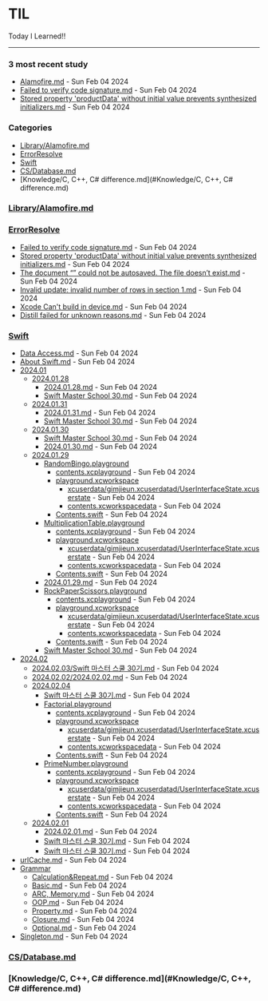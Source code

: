 # TIL
Today I Learned!!

---

### 3 most recent study
- [Alamofire.md]("./Library/Alamofire.md") - Sun Feb 04 2024
- [Failed to verify code signature.md]("./ErrorResolve/Failed_to_verify_code_signature.md") - Sun Feb 04 2024
- [Stored property 'productData' without initial value prevents synthesized initializers.md]("./ErrorResolve/Stored_property_'productData'_without_initial_value_prevents_synthesized_initializers.md") - Sun Feb 04 2024

### Categories
- [Library/Alamofire.md](#Library/Alamofire.md)
- [ErrorResolve](#ErrorResolve)
- [Swift](#Swift)
- [CS/Database.md](#CS/Database.md)
- [Knowledge/C, C++, C# difference.md](#Knowledge/C, C++, C# difference.md)

### [Library/Alamofire.md](#Library/Alamofire.md)

### [ErrorResolve](#ErrorResolve)
- [Failed to verify code signature.md]("./ErrorResolve/Failed_to_verify_code_signature.md") - Sun Feb 04 2024
- [Stored property 'productData' without initial value prevents synthesized initializers.md]("./ErrorResolve/Stored_property_'productData'_without_initial_value_prevents_synthesized_initializers.md") - Sun Feb 04 2024
- [The document “” could not be autosaved. The file doesn’t exist.md]("./ErrorResolve/The_document_“”_could_not_be_autosaved._The_file_doesn’t_exist.md") - Sun Feb 04 2024
- [Invalid update: invalid number of rows in section 1.md]("./ErrorResolve/Invalid_update:_invalid_number_of_rows_in_section_1.md") - Sun Feb 04 2024
- [Xcode Can't build in device.md]("./ErrorResolve/Xcode_Can't_build_in_device.md") - Sun Feb 04 2024
- [Distill failed for unknown reasons.md]("./ErrorResolve/Distill_failed_for_unknown_reasons.md") - Sun Feb 04 2024

### [Swift](#Swift)
- [Data Access.md]("./Swift/Data_Access.md") - Sun Feb 04 2024
- [About Swift.md]("./Swift/About_Swift.md") - Sun Feb 04 2024
- [2024.01]("./Swift/2024.01")
  - [2024.01.28]("./Swift/2024.01/2024.01.28")
    - [2024.01.28.md]("./Swift/2024.01/2024.01.28/2024.01.28.md") - Sun Feb 04 2024
    - [Swift Master School 30.md]("./Swift/2024.01/2024.01.28/Swift_Master_School_30.md") - Sun Feb 04 2024
  - [2024.01.31]("./Swift/2024.01/2024.01.31")
    - [2024.01.31.md]("./Swift/2024.01/2024.01.31/2024.01.31.md") - Sun Feb 04 2024
    - [Swift Master School 30.md]("./Swift/2024.01/2024.01.31/Swift_Master_School_30.md") - Sun Feb 04 2024
  - [2024.01.30]("./Swift/2024.01/2024.01.30")
    - [Swift Master School 30.md]("./Swift/2024.01/2024.01.30/Swift_Master_School_30.md") - Sun Feb 04 2024
    - [2024.01.30.md]("./Swift/2024.01/2024.01.30/2024.01.30.md") - Sun Feb 04 2024
  - [2024.01.29]("./Swift/2024.01/2024.01.29")
    - [RandomBingo.playground]("./Swift/2024.01/2024.01.29/RandomBingo.playground")
      - [contents.xcplayground]("./Swift/2024.01/2024.01.29/RandomBingo.playground/contents.xcplayground") - Sun Feb 04 2024
      - [playground.xcworkspace]("./Swift/2024.01/2024.01.29/RandomBingo.playground/playground.xcworkspace")
        - [xcuserdata/gimjieun.xcuserdatad/UserInterfaceState.xcuserstate]("./Swift/2024.01/2024.01.29/RandomBingo.playground/playground.xcworkspace/xcuserdata/gimjieun.xcuserdatad/UserInterfaceState.xcuserstate") - Sun Feb 04 2024
        - [contents.xcworkspacedata]("./Swift/2024.01/2024.01.29/RandomBingo.playground/playground.xcworkspace/contents.xcworkspacedata") - Sun Feb 04 2024
      - [Contents.swift]("./Swift/2024.01/2024.01.29/RandomBingo.playground/Contents.swift") - Sun Feb 04 2024
    - [MultiplicationTable.playground]("./Swift/2024.01/2024.01.29/MultiplicationTable.playground")
      - [contents.xcplayground]("./Swift/2024.01/2024.01.29/MultiplicationTable.playground/contents.xcplayground") - Sun Feb 04 2024
      - [playground.xcworkspace]("./Swift/2024.01/2024.01.29/MultiplicationTable.playground/playground.xcworkspace")
        - [xcuserdata/gimjieun.xcuserdatad/UserInterfaceState.xcuserstate]("./Swift/2024.01/2024.01.29/MultiplicationTable.playground/playground.xcworkspace/xcuserdata/gimjieun.xcuserdatad/UserInterfaceState.xcuserstate") - Sun Feb 04 2024
        - [contents.xcworkspacedata]("./Swift/2024.01/2024.01.29/MultiplicationTable.playground/playground.xcworkspace/contents.xcworkspacedata") - Sun Feb 04 2024
      - [Contents.swift]("./Swift/2024.01/2024.01.29/MultiplicationTable.playground/Contents.swift") - Sun Feb 04 2024
    - [2024.01.29.md]("./Swift/2024.01/2024.01.29/2024.01.29.md") - Sun Feb 04 2024
    - [RockPaperScissors.playground]("./Swift/2024.01/2024.01.29/RockPaperScissors.playground")
      - [contents.xcplayground]("./Swift/2024.01/2024.01.29/RockPaperScissors.playground/contents.xcplayground") - Sun Feb 04 2024
      - [playground.xcworkspace]("./Swift/2024.01/2024.01.29/RockPaperScissors.playground/playground.xcworkspace")
        - [xcuserdata/gimjieun.xcuserdatad/UserInterfaceState.xcuserstate]("./Swift/2024.01/2024.01.29/RockPaperScissors.playground/playground.xcworkspace/xcuserdata/gimjieun.xcuserdatad/UserInterfaceState.xcuserstate") - Sun Feb 04 2024
        - [contents.xcworkspacedata]("./Swift/2024.01/2024.01.29/RockPaperScissors.playground/playground.xcworkspace/contents.xcworkspacedata") - Sun Feb 04 2024
      - [Contents.swift]("./Swift/2024.01/2024.01.29/RockPaperScissors.playground/Contents.swift") - Sun Feb 04 2024
    - [Swift Master School 30.md]("./Swift/2024.01/2024.01.29/Swift_Master_School_30.md") - Sun Feb 04 2024
- [2024.02]("./Swift/2024.02")
  - [2024.02.03/Swift 마스터 스쿨 30기.md]("./Swift/2024.02/2024.02.03/Swift_마스터_스쿨_30기.md") - Sun Feb 04 2024
  - [2024.02.02/2024.02.02.md]("./Swift/2024.02/2024.02.02/2024.02.02.md") - Sun Feb 04 2024
  - [2024.02.04]("./Swift/2024.02/2024.02.04")
    - [Swift 마스터 스쿨 30기.md]("./Swift/2024.02/2024.02.04/Swift_마스터_스쿨_30기.md") - Sun Feb 04 2024
    - [Factorial.playground]("./Swift/2024.02/2024.02.04/Factorial.playground")
      - [contents.xcplayground]("./Swift/2024.02/2024.02.04/Factorial.playground/contents.xcplayground") - Sun Feb 04 2024
      - [playground.xcworkspace]("./Swift/2024.02/2024.02.04/Factorial.playground/playground.xcworkspace")
        - [xcuserdata/gimjieun.xcuserdatad/UserInterfaceState.xcuserstate]("./Swift/2024.02/2024.02.04/Factorial.playground/playground.xcworkspace/xcuserdata/gimjieun.xcuserdatad/UserInterfaceState.xcuserstate") - Sun Feb 04 2024
        - [contents.xcworkspacedata]("./Swift/2024.02/2024.02.04/Factorial.playground/playground.xcworkspace/contents.xcworkspacedata") - Sun Feb 04 2024
      - [Contents.swift]("./Swift/2024.02/2024.02.04/Factorial.playground/Contents.swift") - Sun Feb 04 2024
    - [PrimeNumber.playground]("./Swift/2024.02/2024.02.04/PrimeNumber.playground")
      - [contents.xcplayground]("./Swift/2024.02/2024.02.04/PrimeNumber.playground/contents.xcplayground") - Sun Feb 04 2024
      - [playground.xcworkspace]("./Swift/2024.02/2024.02.04/PrimeNumber.playground/playground.xcworkspace")
        - [xcuserdata/gimjieun.xcuserdatad/UserInterfaceState.xcuserstate]("./Swift/2024.02/2024.02.04/PrimeNumber.playground/playground.xcworkspace/xcuserdata/gimjieun.xcuserdatad/UserInterfaceState.xcuserstate") - Sun Feb 04 2024
        - [contents.xcworkspacedata]("./Swift/2024.02/2024.02.04/PrimeNumber.playground/playground.xcworkspace/contents.xcworkspacedata") - Sun Feb 04 2024
      - [Contents.swift]("./Swift/2024.02/2024.02.04/PrimeNumber.playground/Contents.swift") - Sun Feb 04 2024
  - [2024.02.01]("./Swift/2024.02/2024.02.01")
    - [2024.02.01.md]("./Swift/2024.02/2024.02.01/2024.02.01.md") - Sun Feb 04 2024
    - [Swift 마스터 스쿨 30기.md]("./Swift/2024.02/2024.02.01/Swift_마스터_스쿨_30기.md") - Sun Feb 04 2024
    - [Swift 마스터 스쿨 30기.md]("./Swift/2024.02/2024.02.01/Swift_마스터_스쿨_30기.md") - Sun Feb 04 2024
- [urlCache.md]("./Swift/urlCache.md") - Sun Feb 04 2024
- [Grammar]("./Swift/Grammar")
  - [Calculation&Repeat.md]("./Swift/Grammar/Calculation&Repeat.md") - Sun Feb 04 2024
  - [Basic.md]("./Swift/Grammar/Basic.md") - Sun Feb 04 2024
  - [ARC, Memory.md]("./Swift/Grammar/ARC,_Memory.md") - Sun Feb 04 2024
  - [OOP.md]("./Swift/Grammar/OOP.md") - Sun Feb 04 2024
  - [Property.md]("./Swift/Grammar/Property.md") - Sun Feb 04 2024
  - [Closure.md]("./Swift/Grammar/Closure.md") - Sun Feb 04 2024
  - [Optional.md]("./Swift/Grammar/Optional.md") - Sun Feb 04 2024
- [Singleton.md]("./Swift/Singleton.md") - Sun Feb 04 2024

### [CS/Database.md](#CS/Database.md)

### [Knowledge/C, C++, C# difference.md](#Knowledge/C, C++, C# difference.md)

